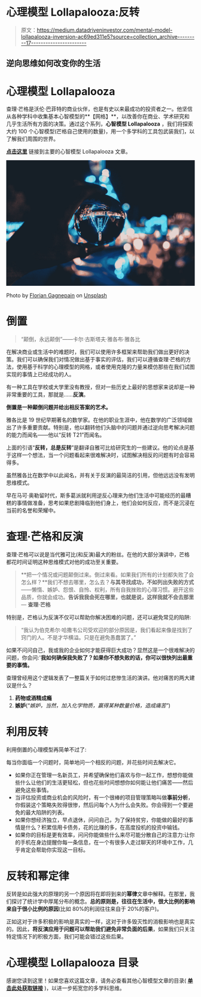 # 心理模型 Lollapalooza:反转

> 原文：<https://medium.datadriveninvestor.com/mental-model-lollapalooza-inversion-ac69ed311e5?source=collection_archive---------17----------------------->

## 逆向思维如何改变你的生活

# 心理模型 Lollapalooza

查理·芒格是沃伦·巴菲特的商业伙伴，也是有史以来最成功的投资者之一。他坚信从各种学科中收集基本心智模型的**【网格】**，以改善你在商业、学术研究和几乎生活所有方面的决策。通过这个系列，**心智模型 Lollapalooza** ，我们将探索大约 100 个心智模型(芒格自己使用的数量)，用一个多学科的工具包武装我们，以了解我们周围的世界。

[**点击这里**](https://david-r-phillips.medium.com/the-mental-model-lollapalooza-or-how-charlie-munger-became-a-billionaire-c7c9ebfd0d4c) 链接到主要的心智模型 Lollapalooza 文章。

![](img/6570bfa27274133b48abb383f04e7c72.png)

Photo by [Florian Gagnepain](https://unsplash.com/@florian_gagnepain?utm_source=unsplash&utm_medium=referral&utm_content=creditCopyText) on [Unsplash](https://unsplash.com/s/photos/upside-down?utm_source=unsplash&utm_medium=referral&utm_content=creditCopyText)

# 倒置

> “颠倒，永远颠倒”——卡尔·古斯塔夫·雅各布·雅各比

在解决商业或生活中的难题时，我们可以使用许多框架来帮助我们做出更好的决策。我们可以确保我们对情况做出基于事实的评估，我们可以遵循查理·芒格的方法，使用基于科学的心理模型的网格，或者使用克隆的力量来模仿那些在我们试图实现的事情上已经成功的人。

有一种工具在学校或大学里没有教授，但对一些历史上最好的思想家来说却是一种非常重要的工具，那就是……**反演**。

**倒置是一种颠倒问题并给出相反答案的艺术。**

雅各比是 19 世纪早期著名的数学家。在他的职业生涯中，他在数学的广泛领域做出了许多重要贡献。特别是，他以翻转他们头脑中的问题并通过逆向思考解决问题的能力而闻名——他以“反转 T21”而闻名。

上面的引语“**反转，总是反转**”是翻译自雅可比给研究生的一些建议。他的论点是基于这样一个想法，当一个问题看起来很难解决时，试图解决相反的问题有时会容易得多。

虽然雅各比在数学中以此闻名，并有关于反演的最简洁的引用，但他远远没有发明思维模式。

早在马可·奥勒留时代，斯多葛派就利用逆反心理来为他们生活中可能经历的最糟糕的事情做准备，思考如果悲剧降临到他们身上，他们会如何反应，而不是沉浸在当前的名誉和荣耀中。

# 查理·芒格和反演

查理·芒格可以说是当代雅可比(和反演)最大的粉丝。在他的大部分演讲中，芒格都花时间证明这种思维模式对他的成功至关重要。

> **把一个情况或问题颠倒过来。倒过来看。如果我们所有的计划都失败了会怎么样？**我们不想去哪里，怎么去？**与其寻找成功，不如列出失败的方式**——懒惰、嫉妒、怨恨、自怜、权利，所有自我挫败的心理习惯。避开这些品质，你就会成功。**告诉我我会死在哪里，也就是说，这样我就不会去那里**— **查理·芒格**

特别是，芒格认为反演不仅可以帮助你解决困难的问题，还可以避免常见的陷阱:

> “我认为伯克希尔·哈撒韦公司受欢迎的部分原因是，我们看起来像是找到了窍门的人。不是才华横溢。只是在避免愚蠢罢了。”

如果不问问自己，我或我的企业如何才能获得巨大成功？显然这是一个很难解决的问题，你会问:'**我如何确保我失败了？如果你不想失败的话，你可以很快列出最重要的事情。**

查理曾经用这个逻辑发表了一整篇关于如何过悲惨生活的演讲。他对痛苦的两大建议是什么？

1.  **药物或酒精成瘾**
2.  **嫉妒**(“*嫉妒，当然，加入化学物质，赢得某种数量价格，造成痛苦”*)

# 利用反转

利用倒置的心理模型再简单不过了:

每当你面临一个问题时，简单地问一个相反的问题，并花些时间去解决它。

*   如果你正在管理一名新员工，并希望确保他们喜欢与你一起工作，想想你能做些什么让他们的生活更轻松，但也花些时间想想你如何能让他们痛苦——然后避免这些事情。
*   当评估投资或商业机会的风险时，有一个很棒的项目管理策略叫做**事前分析**，你假装这个策略失败得很惨，然后问每个人为什么会失败。你会得到一个要避免的最大陷阱的列表。
*   如果你想经济独立，早点退休，问问自己，为了保持贫穷，你能做的最好的事情是什么？积累信用卡债务，花的比赚的多，在高度投机的投资中输钱。
*   如果你的目标是更有效率，问问你能做些什么来尽可能分散自己的注意力:让你的手机在身边提醒你每一条信息，在一个有很多人走过聊天的环境中工作，几乎肯定会帮助你实现这一目标。

# 反转和幂定律

反转是如此强大的原理的另一个原因将在即将到来的**幂律**文章中解释。在那里，我们探讨了统计学中厚尾分布的概念。**总的原则是，往往在生活中，很大比例的影响来自于很小比例的原因**(比如 80%的利润往往来自于 20%的客户)。

正如这对于许多积极的影响是真实的一样，这对于许多毁灭性的消极影响也是真实的。因此，**将反演应用于问题可以帮助我们避免非常负面的后果**，如果我们只关注特定情况下的积极方面，我们可能会错过这些后果。

# 心理模型 Lollapalooza 目录

感谢您读到这里！如果您喜欢这篇文章，请务必查看其他心智模型文章的目录( [**单击此处获取链接**](https://david-r-phillips.medium.com/mental-model-lollapalooza-catalogue-29fba57979ad) )，以进一步拓宽您的多学科思维。